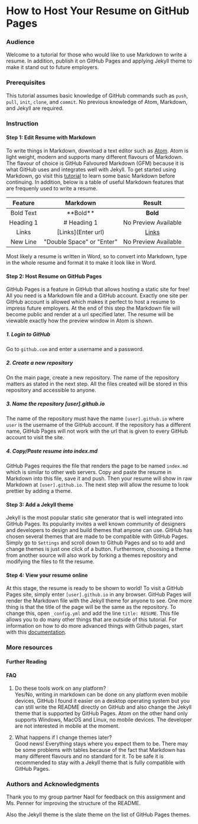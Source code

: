 # How to Host Your Resume on GitHub Pages

### Audience
Welcome to a tutorial for those who would like to use Markdown to write a resume. In addition, publish it on GitHub Pages and applying Jekyll theme to make it stand out to future employers. 

### Prerequisites
This tutorial assumes basic knowledge of GitHub commands such as ```push```, ```pull```, ```init```, ```clone```, and ```commit```. No previous knowledge of Atom, Markdown, and Jekyll are required.

### Instruction

#### Step 1: Edit Resume with Markdown
To write things in Markdown, download a text editor such as [Atom](https://atom.io). Atom is light weight, modern and supports many different flavours of Markdown. The flavour of choice is GitHub Falvoured Markdown (GFM) because it is what GitHub uses and integrates well with Jekyll. To get started using Markdown, go visit this [tutorial](https://www.markdowntutorial.com/) to learn some basic Markdown before continuing. In addition, below is a table of useful Markdown features that are frequenly used to write a resume.

| Feature      | Markdown     | Result   |
|:-------------:|:-------------:|:---------:|
| Bold Text     | \*\*Bold\*\* | **Bold** |
| Heading 1      | \# Heading 1      | No Preview Available |
| Links | \[Links](Enter url)     | [Links](#)
| New Line | "Double Space" or "Enter" | No Preview Available |

Most likely a resume is written in Word, so to convert into Markdown, type in the whole resume and format it to make it look like in Word.

#### Step 2: Host Resume on GitHub Pages
GitHub Pages is a feature in GitHub that allows hosting a static site for free! All you need is a Markdown file and a GitHub account. Exactly one site per GitHub account is allowed which makes it perfect to host a resume to impress future employers. At the end of this step the Markdown file will become public and render at a url specified later. The resume will be viewable exactly how the preview window in Atom is shown.

##### 1. Login to GitHub
Go to ```github.com``` and enter a username and a password.

##### 2. Create a new repository
On the main page, create a new repository. The name of the repository matters as stated in the next step. All the files created will be stored in this repository and accessible to anyone.

##### 3. Name the repository [user].github.io
The name of the repository must have the name ```[user].github.io``` where ```user``` is the username of the GitHub account. If the repository has a different name, GitHub Pages will not work with the url that is given to every GitHub account to visit the site.

##### 4. Copy/Paste resume into index.md
GitHub Pages requires the file that renders the page to be named ```index.md``` which is similar to other web servers. Copy and paste the resume in Markdown into this file, save it and push. Then your resume will show in raw Markdown at ```[user].github.io```. The next step will allow the resume to look prettier by adding a theme.

#### Step 3: Add a Jekyll theme
Jekyll is the most popular static site generator that is well integrated into GitHub Pages. Its popularity invites a well known community of designers and developers to design and build themes that anyone can use. GitHub has chosen several themes that are made to be compatible with GitHub Pages. Simply go to ```Settings``` and scroll down to Github Pages and so to add and change themes is just one click of a button. Furthermore, choosing a theme from another source will also work by forking a themes repository and modifying the files to fit the resume.

#### Step 4: View your resume online
At this stage, the resume is ready to be shown to world! To visit a GitHub Pages site, simply enter ```[user].github.io``` in any browser. GitHub Pages will render the Markdown file with the Jekyll theme for anyone to see. One more thing is that the title of the page will be the same as the repository. To change this, open ```_config.yml``` and add the line ```title: RESUME```. This file allows you to do many other things that are outside of this tutorial. For information on how to do more advanced things with Github pages, start with this [documentation](https://jekyllrb.com/docs/configuration/). 

### More resources

#### Further Reading

#### FAQ
1. Do these tools work on any platform?  
Yes/No, writing in markdown can be done on any platform even mobile devices, GitHub I found it easier on a desktop operating system but you can still write the README directly on GitHub and also change the Jekyll theme that is supported by GitHub Pages. Atom on the other hand only supports Windows, MacOS and Linux, no mobile devices. The developer are not interested in mobile at the moment.

2. What happens if I change themes later?  
Good news! Everything stays where you expect them to be. There may be some problems with tables because of the fact that Markdown has many different flavours and no standard for it. To be safe it is recommended to stay with a Jekyll theme that is fully compatible with GitHub Pages.

### Authors and Acknowledgments
Thank you to my group partner Naol for feedback on this assignment and Ms. Penner for improving the structure of the README.

Also the Jekyll theme is the slate theme on the list of GitHub Pages themes.

